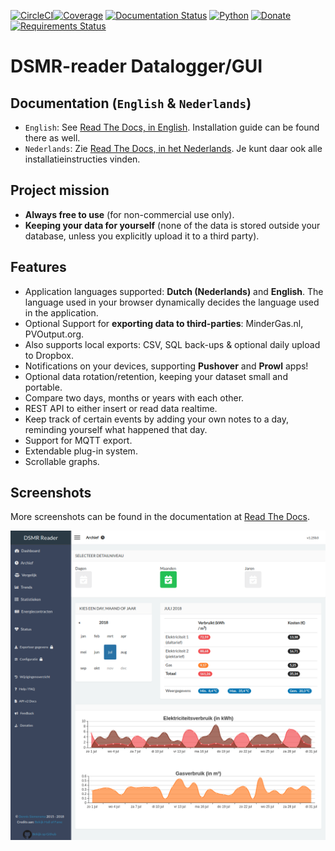 [![CircleCI](https://circleci.com/gh/dennissiemensma/dsmr-reader/tree/master.svg?style=svg)](https://circleci.com/gh/dennissiemensma/dsmr-reader/tree/master)[![Coverage](https://codecov.io/github/dennissiemensma/dsmr-reader/coverage.svg?branch=master)](https://codecov.io/gh/dennissiemensma/dsmr-reader/branch/master)
[![Documentation Status](https://readthedocs.org/projects/dsmr-reader/badge/?version=latest)](https://dsmr-reader.readthedocs.io/en/latest/?badge=latest)
[![Python](https://img.shields.io/badge/python-%203.5%20&#47;%203.6%20&#47;%203.7-brightgreen.svg)](https://dsmr-reader.readthedocs.io/en/latest/requirements.html#python)
[![Donate](https://img.shields.io/badge/Donate-PayPal-brightgreen.svg)](https://dsmr-reader.readthedocs.io/en/latest/donations.html)
[![Requirements Status](https://requires.io/github/dennissiemensma/dsmr-reader/requirements.svg?branch=master)](https://requires.io/github/dennissiemensma/dsmr-reader/requirements/?branch=master)

# DSMR-reader Datalogger/GUI


## Documentation (`English` & `Nederlands`)
- `English`: See [Read The Docs, in English](https://dsmr-reader.readthedocs.io/en/latest/). Installation guide can be found there as well.
- `Nederlands`: Zie [Read The Docs, in het Nederlands](https://dsmr-reader.readthedocs.io/nl/latest/). Je kunt daar ook alle installatieinstructies vinden.


## Project mission
- **Always free to use** (for non-commercial use only).
- **Keeping your data for yourself** (none of the data is stored outside your database, unless you explicitly upload it to a third party).


## Features
- Application languages supported: **Dutch (Nederlands)**  and **English**. The language used in your browser dynamically decides the language used in the application.
- Optional Support for **exporting data to third-parties**: MinderGas.nl, PVOutput.org.
- Also supports local exports: CSV, SQL back-ups & optional daily upload to Dropbox.
- Notifications on your devices, supporting **Pushover** and **Prowl** apps!
- Optional data rotation/retention, keeping your dataset small and portable.
- Compare two days, months or years with each other.
- REST API to either insert or read data realtime.
- Keep track of certain events by adding your own notes to a day, reminding yourself what happened that day.
- Support for MQTT export.
- Extendable plug-in system.
- Scrollable graphs.


## Screenshots
More screenshots can be found in the documentation at [Read The Docs](https://dsmr-reader.readthedocs.io/en/latest/screenshots.html).

![Archive](docs/_static/screenshots/frontend/archive.png)
